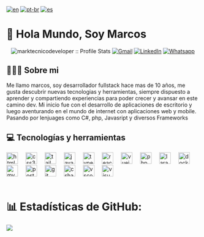 [![en](https://img.shields.io/badge/lang-en-red.svg)](https://github.com/MarkTecnicoDeveloper/MarkTecnicoDeveloper/blob/main/README.md)
[![pt-br](https://img.shields.io/badge/lang-pt--br-green.svg)](https://github.com/MarkTecnicoDeveloper/MarkTecnicoDeveloper/blob/main/README.pt-br.md)
[![es](https://img.shields.io/badge/lang-es-yellow.svg)](https://github.com/MarkTecnicoDeveloper/MarkTecnicoDeveloper/blob/main/README.es.md)

# 👋 Hola Mundo, Soy Marcos

<p align="center">
<img src="https://komarev.com/ghpvc/?username=marktecnicodeveloper&color=blue" alt="marktecnicodeveloper :: Profile Stats"></a>
<a href="mailto:marktecnico@gmail.com" target="_blank"><img alt="Gmail" src="https://img.shields.io/badge/Gmail-Marcos-blue?style=flat&logo=gmail"></a>
<a href="https://www.linkedin.com/in/marcos-rodriguez-414934180/" target="_blank"><img alt="LinkedIn" src="https://img.shields.io/badge/LinkedIn-Marcos-blue?style=flat&logo=linkedin"></a> <a href="https://api.whatsapp.com/send?phone=5545991065156&text=Hola%20Marcos!%20Te%20encontre%20en%20GitHub!" target="_blank"><img alt="Whatsapp" src="https://img.shields.io/badge/Whatsapp-Marcos-blue?style=flat&logo=whatsapp"></a>
</p>

## 	👨🏻‍💻 Sobre mi
Me llamo marcos, soy desarrollador fullstack hace mas de 10 años, me gusta descubrir nuevas tecnologias y herramientas, siempre dispuesto a aprender y compartiendo experiencias para poder crecer y avansar en este camino dev. Mi inicio fue con el desarrollo de aplicaciones de escritorio y luego aventurando en el mundo de internet con aplicaciones web y mobile. Pasando por lenjuages como C#, php, Javasript y diversos Frameworks

## 💻 Tecnologías y herramientas

<div align="left">
<img src="https://cdn.jsdelivr.net/gh/devicons/devicon/icons/html5/html5-original.svg" height="30" alt="html5 logo"  />
<img width="12" />
<img src="https://cdn.jsdelivr.net/gh/devicons/devicon/icons/css3/css3-original.svg" height="30" alt="css3 logo"  />
<img width="12" />
<img src="https://cdn.jsdelivr.net/gh/devicons/devicon/icons/tailwindcss/tailwindcss-original.svg" height="30" alt="tailwindcss logo"  />
<img width="12" />
<img src="https://cdn.jsdelivr.net/gh/devicons/devicon/icons/javascript/javascript-original.svg" height="30" alt="javascript logo"  />
<img width="12" />
<img src="https://cdn.jsdelivr.net/gh/devicons/devicon/icons/typescript/typescript-original.svg" height="30" alt="typescript logo"  />
<img width="12" />
<img src="https://cdn.jsdelivr.net/gh/devicons/devicon/icons/react/react-original.svg" height="30" alt="react logo"  />
<img width="12" />
<img src="https://cdn.jsdelivr.net/gh/devicons/devicon/icons/vuejs/vuejs-original.svg" height="30" alt="vuejs logo"  />
<img width="12" />
<img src="https://cdn.jsdelivr.net/gh/devicons/devicon/icons/php/php-original.svg" height="30" alt="php logo"  />
<img width="12" />
<img src="https://cdn.jsdelivr.net/gh/devicons/devicon/icons/laravel/laravel-original.svg" height="30" alt="laravel logo"  />
<img width="12" />
<img src="https://cdn.jsdelivr.net/gh/devicons/devicon/icons/docker/docker-original.svg" height="30" alt="docker logo"  />
<img width="12" />
<img src="https://cdn.jsdelivr.net/gh/devicons/devicon/icons/mysql/mysql-original.svg" height="30" alt="mysql logo"  />
<img width="12" />
<img src="https://cdn.jsdelivr.net/gh/devicons/devicon/icons/postgresql/postgresql-original.svg" height="30" alt="postgresql logo"  />
<img width="12" />
<img src="https://cdn.jsdelivr.net/gh/devicons/devicon/icons/git/git-original.svg" height="30" alt="git logo"  />
<img width="12" />
<img src="https://cdn.jsdelivr.net/gh/devicons/devicon/icons/csharp/csharp-original.svg" height="30" alt="csharp logo"  />
<img width="12" />
<img src="https://cdn.jsdelivr.net/gh/devicons/devicon/icons/vscode/vscode-original.svg" height="30" alt="vscode logo"  />
<img width="12" />
<img src="https://cdn.jsdelivr.net/gh/devicons/devicon/icons/visualstudio/visualstudio-original.svg" height="30" alt="visualstudio logo"  />
<img width="12" />
</div>

<br />

# 📊 Estadísticas de GitHub:
![](https://github-readme-stats.vercel.app/api/top-langs/?username=MarkTecnicoDeveloper&theme=dark&hide_border=false&include_all_commits=false&count_private=false&layout=compact)
